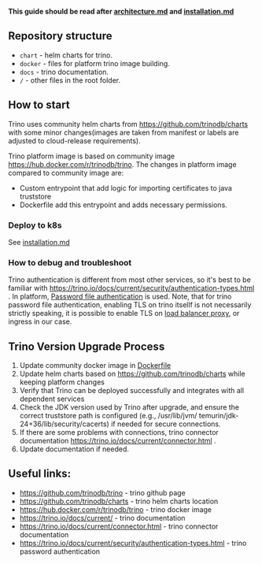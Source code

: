 **This guide should be read after [architecture.md](/docs/public/architecture.md) and [installation.md](/docs/public/installation.md)**

## Repository structure

* `chart` - helm charts for trino.
* `docker` - files for platform trino image building.
* `docs` - trino documentation.
* `/` - other files in the root folder.

## How to start

Trino uses community helm charts from https://github.com/trinodb/charts with some minor changes(images are taken from manifest or labels are adjusted to cloud-release requirements).

Trino platform image is based on community image https://hub.docker.com/r/trinodb/trino. The changes in platform image compared to community image are:

* Custom entrypoint that add logic for importing certificates to java truststore
* Dockerfile add this entrypoint and adds necessary permissions.

### Deploy to k8s

See [installation.md](/docs/public/installation.md)

### How to debug and troubleshoot

Trino authentication is different from most other services, so it's best to be familiar with https://trino.io/docs/current/security/authentication-types.html . In platform, [Password file authentication](https://trino.io/docs/current/security/password-file.html) is used. Note, that for trino password file authentication, enabling TLS on trino itsellf is not necessarily strictly speaking, it is possible to enable TLS on [ load balancer proxy](https://trino.io/docs/current/security/tls.html#approaches), or ingress in our case.

## Trino Version Upgrade Process

1) Update community docker image in [Dockerfile](/docker/Dockerfile)
2) Update helm charts based on https://github.com/trinodb/charts while keeping platform changes
3) Verify that Trino can be deployed successfully and integrates with all dependent services
4) Check the JDK version used by Trino after upgrade, and ensure the correct truststore path is configured
   (e.g., /usr/lib/jvm/ temurin/jdk-24+36/lib/security/cacerts) if needed for secure connections.
5) If there are some problems with connections, trino connector documentation https://trino.io/docs/current/connector.html .
6) Update documentation if needed.

## Useful links:

* https://github.com/trinodb/trino - trino github page
* https://github.com/trinodb/charts - trino helm charts location
* https://hub.docker.com/r/trinodb/trino - trino docker image
* https://trino.io/docs/current/ - trino documentation
* https://trino.io/docs/current/connector.html - trino connector documentation
* https://trino.io/docs/current/security/authentication-types.html - trino password authentication
